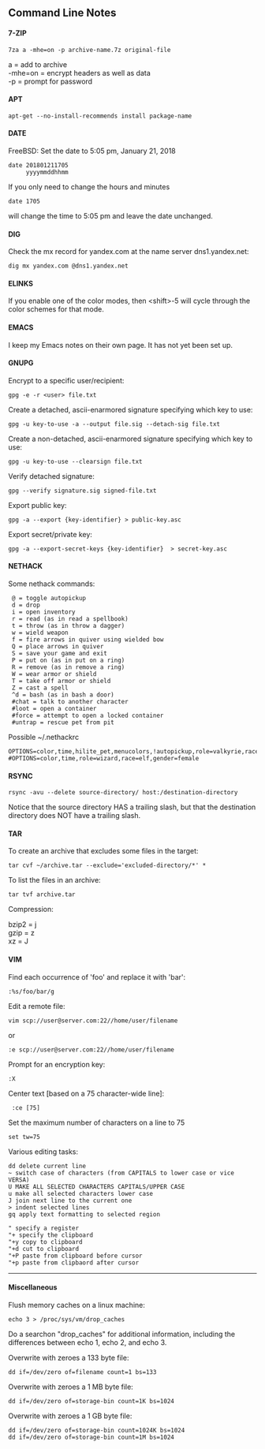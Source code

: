 ## Command Line Notes
#### 7-ZIP
```
7za a -mhe=on -p archive-name.7z original-file
```
a = add to archive  
-mhe=on = encrypt headers as well as data  
-p = prompt for password  

#### APT
```
apt-get --no-install-recommends install package-name
```

#### DATE
FreeBSD: Set the date to 5:05 pm, January 21, 2018
```
date 201801211705
     yyyymmddhhmm
```
If you only need to change the hours and minutes
```
date 1705
```
will change the time to 5:05 pm and leave the date unchanged.

#### DIG
Check the mx record for yandex.com at the name server dns1.yandex.net:
```
dig mx yandex.com @dns1.yandex.net
```
#### ELINKS
If you enable one of the color modes, then \<shift\>-5 will cycle through the color schemes for that mode.

#### EMACS
I keep my Emacs notes on their own page. It has not yet been set up.

#### GNUPG
Encrypt to a specific user/recipient:
```
gpg -e -r <user> file.txt
```
Create a detached, ascii-enarmored signature specifying which key to use:
```
gpg -u key-to-use -a --output file.sig --detach-sig file.txt
```
Create a non-detached, ascii-enarmored signature specifying which key to use:
```
gpg -u key-to-use --clearsign file.txt
```
Verify detached signature:
```
gpg --verify signature.sig signed-file.txt
```
Export public key:
```
gpg -a --export {key-identifier} > public-key.asc
```
Export secret/private key:
```
gpg -a --export-secret-keys {key-identifier}  > secret-key.asc
```
#### NETHACK
Some nethack commands:
```
 @ = toggle autopickup
 d = drop
 i = open inventory
 r = read (as in read a spellbook)
 t = throw (as in throw a dagger)
 w = wield weapon
 f = fire arrows in quiver using wielded bow
 Q = place arrows in quiver
 S = save your game and exit
 P = put on (as in put on a ring)
 R = remove (as in remove a ring)
 W = wear armor or shield
 T = take off armor or shield
 Z = cast a spell
 ^d = bash (as in bash a door)
 #chat = talk to another character
 #loot = open a container
 #force = attempt to open a locked container
 #untrap = rescue pet from pit
```
Possible ~/.nethackrc
```
OPTIONS=color,time,hilite_pet,menucolors,!autopickup,role=valkyrie,race=human
#OPTIONS=color,time,role=wizard,race=elf,gender=female
```
#### RSYNC
```
rsync -avu --delete source-directory/ host:/destination-directory
```
Notice that the source directory HAS a trailing slash, but that the destination directory does NOT have a trailing slash.

#### TAR
To create an archive that excludes some files in the target:
```
tar cvf ~/archive.tar --exclude='excluded-directory/*' *
```
To list the files in an archive:
```
tar tvf archive.tar
```
Compression:

bzip2 = j  
gzip = z  
xz = J  

#### VIM
Find each occurrence of 'foo' and replace it with 'bar':
```
:%s/foo/bar/g
```
Edit a remote file:
```
vim scp://user@server.com:22//home/user/filename
```
or
```
:e scp://user@server.com:22//home/user/filename
```
Prompt for an encryption key:
```
:X
```
Center text [based on a 75 character-wide line]:
```
 :ce [75]
```
Set the maximum number of characters on a line to 75
```
set tw=75
```
Various editing tasks:
```
dd delete current line
~ switch case of characters (from CAPITALS to lower case or vice VERSA)
U MAKE ALL SELECTED CHARACTERS CAPITALS/UPPER CASE
u make all selected characters lower case
J join next line to the current one
> indent selected lines
gq apply text formatting to selected region

" specify a register
"+ specify the clipboard
"+y copy to clipboard
"+d cut to clipboard
"+P paste from clipboard before cursor
"+p paste from clipbaord after cursor
```
- - - 
#### Miscellaneous
Flush memory caches on a linux machine:
```
echo 3 > /proc/sys/vm/drop_caches
```
Do a searchon "drop_caches" for additional information, including the differences between echo 1, echo 2, and echo 3.

Overwrite with zeroes a 133 byte file:
```
dd if=/dev/zero of=filename count=1 bs=133
```
Overwrite with zeroes a 1 MB byte file:
```
dd if=/dev/zero of=storage-bin count=1K bs=1024
```
Overwrite with zeroes a 1 GB byte file:
```
dd if=/dev/zero of=storage-bin count=1024K bs=1024
dd if=/dev/zero of=storage-bin count=1M bs=1024
```
